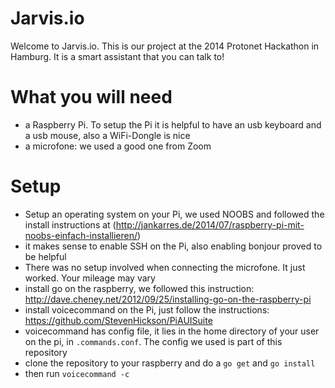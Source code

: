 # Jarvis.io

Welcome to Jarvis.io. This is our project at the 2014 Protonet Hackathon in Hamburg. It is a smart assistant that you can talk to!

# What you will need
 
 - a Raspberry Pi. To setup the Pi it is helpful to have an usb keyboard and a usb mouse, also a WiFi-Dongle is nice
 - a microfone: we used a good one from Zoom

# Setup

 - Setup an operating system on your Pi, we used NOOBS and followed the install instructions at (http://jankarres.de/2014/07/raspberry-pi-mit-noobs-einfach-installieren/)
 - it makes sense to enable SSH on the Pi, also enabling bonjour proved to be helpful
 - There was no setup involved when connecting the microfone. It just worked. Your mileage may vary
 - install go on the raspberry, we followed this instruction: http://dave.cheney.net/2012/09/25/installing-go-on-the-raspberry-pi
 - install voicecommand on the Pi, just follow the instructions: https://github.com/StevenHickson/PiAUISuite
 - voicecommand has config file, it lies in the home directory of your user on the pi, in `.commands.conf`. The config we used is part of this repository
 - clone the repository to your raspberry and do a `go get` and `go install`
 - then run `voicecommand -c`
 
 
